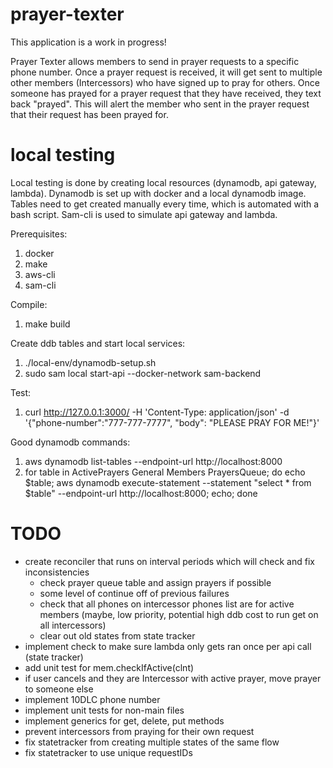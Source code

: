 # prayer-texter

This application is a work in progress!

Prayer Texter allows members to send in prayer requests to a specific phone number. Once a prayer request is received, it will get sent to multiple other members (Intercessors) who have signed up to pray for others. Once someone has prayed for a prayer request that they have received, they text back "prayed". This will alert the member who sent in the prayer request that their request has been prayed for.

# local testing

Local testing is done by creating local resources (dynamodb, api gateway, lambda). Dynamodb is set up with docker and a local dynamodb image.
Tables need to get created manually every time, which is automated with a bash script. Sam-cli is used to simulate api gateway and lambda.

Prerequisites:
1. docker
2. make
3. aws-cli
4. sam-cli

Compile:
1. make build

Create ddb tables and start local services:
1. ./local-env/dynamodb-setup.sh 
2. sudo sam local start-api --docker-network sam-backend

Test: 
1. curl http://127.0.0.1:3000/ -H 'Content-Type: application/json' -d '{"phone-number":"777-777-7777", "body": "PLEASE PRAY FOR ME!"}'

Good dynamodb commands:
1. aws dynamodb list-tables --endpoint-url http://localhost:8000
2. for table in ActivePrayers General Members PrayersQueue; do echo $table; aws dynamodb execute-statement --statement "select * from $table" --endpoint-url http://localhost:8000; echo; done

# TODO

- create reconciler that runs on interval periods which will check and fix inconsistencies
    - check prayer queue table and assign prayers if possible
    - some level of continue off of previous failures
    - check that all phones on intercessor phones list are for active members (maybe, low priority, potential high ddb cost to run get on all intercessors)
    - clear out old states from state tracker
- implement check to make sure lambda only gets ran once per api call (state tracker)
- add unit test for mem.checkIfActive(clnt)
- if user cancels and they are Intercessor with active prayer, move prayer to someone else
- implement 10DLC phone number
- implement unit tests for non-main files
- implement generics for get, delete, put methods
- prevent intercessors from praying for their own request
- fix statetracker from creating multiple states of the same flow
- fix statetracker to use unique requestIDs
